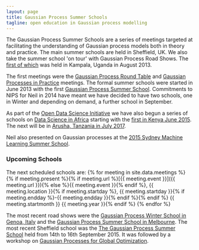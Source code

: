 ```yaml
---
layout: page
title: Gaussian Process Summer Schools
tagline: open education in Gaussian process modelling
---
```



The Gaussian Process Summer Schools are a series of meetings targeted at
facilitating the understanding of Gaussian process models both in theory
and practice. The main summer schools are held in Sheffield, UK. We also
take the summer school 'on tour' with Gaussian Process Road Shows. The
[first of which](./gpss14/) was held in Kampala, Uganda in August 2013.

The first meetings were the [Gaussian Process Round Table](../gprt/) and
[Gaussian Processes in Practice](../gpip/) meetings. The formal summer
schools were started in June 2013 with the first [Gaussian Process
Summer School](./gpss13). Commitments to NIPS for Neil in 2014 have
meant we have decided to have two schools, one in Winter and depending
on demand, a further school in September.

As part of the [Open Data Science
Initiative](http://ml.dcs.shef.ac.uk/odss/) we have also begun a series
of schools on [Data Science in Africa](http://www.datascienceafrica.org/) starting with the [first in Kenya June 2015](http://www.datascienceafrica.org/dsa2015/). The next will be in [Arusha, Tanzania in July 2017](http://www.datascienceafrica.org/dsa2017/).

Neil also presented on Gaussian processes at the [2015 Sydney
Machine Learning Summer
School](http://nbviewer.ipython.org/github/SheffieldML/notebook/blob/master/lab_classes/mlss/index.ipynb).

### Upcoming Schools

The next scheduled schools are:
{% for meeting in site.data.meetings %}
{% if meeting.present %}{% if meeting.url %}[{{ meeting.event }}]({{ meeting.url }}){% else %}{{ meeting.event }}{% endif %}, {{ meeting.location }}{% if meeting.startday %}, {{ meeting.startday }}{% if meeting.endday %}-{{ meeting.endday }}{% endif %}{% endif %} {{ meeting.startmonth }} {{ meeting.year }}{% endif %}
{% endfor %}

The most recent road shows were the [Gaussian Process Winter School in Genoa,
Italy](./gprs15a) and the [Gaussian Process Summer School in Melbourne](./gprs15b). The most recent Sheffield school was the [The
Gaussian Process Summer School](./gpss15) held from 14th to 16th
September 2015. It was followed by a workshop on [Gaussian Processes for Global Optimization](./gpgo15/).

